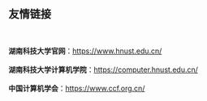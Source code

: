   
<br>

## 友情链接
<br>

**湖南科技大学官网**：<a>https://www.hnust.edu.cn/   
</br>
**湖南科技大学计算机学院**：<a>https://computer.hnust.edu.cn/  
</br>
**中国计算机学会**：<a>https://www.ccf.org.cn/   



